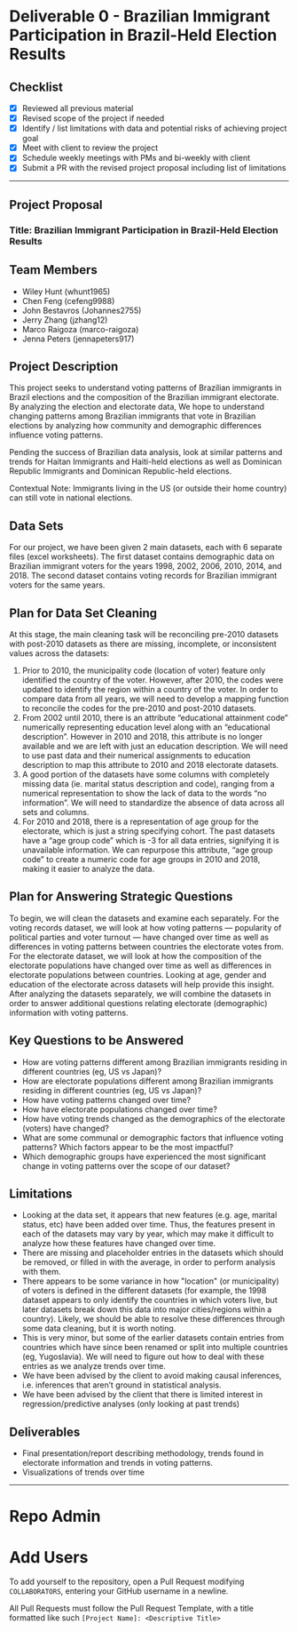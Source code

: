 # Deliverable 0 - Brazilian Immigrant Participation in Brazil-Held Election Results

## Checklist
- [x] Reviewed all previous material
- [x] Revised scope of the project if needed
- [x] Identify / list limitations with data and potential risks of achieving project goal
- [x] Meet with client to review the project
- [x] Schedule weekly meetings with PMs and bi-weekly with client
- [x] Submit a PR with the revised project proposal including list of limitations

---

## Project Proposal

### Title: Brazilian Immigrant Participation in Brazil-Held Election Results

## Team Members
- Wiley Hunt (whunt1965)
- Chen Feng (cefeng9988)
- John Bestavros (Johannes2755)
- Jerry Zhang (jzhang12)
- Marco Raigoza (marco-raigoza)
- Jenna Peters (jennapeters917)

## Project Description
This project seeks to understand voting patterns of Brazilian immigrants in Brazil elections and the composition of the Brazilian immigrant electorate. By analyzing the election and electorate data, We hope to understand changing patterns among Brazilian immigrants that vote in Brazilian elections by analyzing how community and demographic differences influence voting patterns.

Pending the success of Brazilian data analysis, look at similar patterns and trends for Haitan Immigrants and Haiti-held elections as well as Dominican Republic Immigrants and Dominican Republic-held elections.
 
Contextual Note: Immigrants living in the US (or outside their home country) can still vote in national elections.

## Data Sets
For our project, we have been given 2 main datasets, each with 6 separate files (excel worksheets). The first dataset contains demographic data on Brazilian immigrant voters for the years 1998, 2002, 2006, 2010, 2014, and 2018. The second dataset contains voting records for Brazilian immigrant voters for the same years.

## Plan for Data Set Cleaning
At this stage, the main cleaning task will be reconciling pre-2010 datasets with post-2010 datasets as there are missing, incomplete, or inconsistent values across the datasets:

1) Prior to 2010, the municipality code (location of voter) feature only identified the country of the voter. However, after 2010, the codes were updated to identify the region within a country of the voter. In order to compare data from all years, we will need to develop a mapping function to reconcile the codes for the pre-2010 and post-2010 datasets. 
2) From 2002 until 2010, there is an attribute “educational attainment code” numerically representing education level along with an “educational description”. However in 2010 and 2018, this attribute is no longer available and we are left with just an education description. We will need to use past data and their numerical assignments to education description to map this attribute to 2010 and 2018 electorate datasets.
3) A good portion of the datasets have some columns with completely missing data (ie. marital status description and code), ranging from a numerical representation to show the lack of data to the words “no information”. We will need to standardize the absence of data across all sets and columns.
4) For 2010 and 2018, there is a representation of age group for the electorate, which is just a string specifying cohort. The past datasets have a “age group code” which is -3 for all data entries, signifying it is unavailable information. We can repurpose this attribute, “age group code” to create a numeric code for age groups in 2010 and 2018, making it easier to analyze the data.

## Plan for Answering Strategic Questions
To begin, we will clean the datasets and examine each separately. For the voting records dataset, we will look at how voting patterns — popularity of political parties and voter turnout — have changed over time as well as differences in voting patterns between countries the electorate votes from. For the electorate dataset, we will look at how the composition of the electorate populations have changed over time as well as differences in electorate populations between countries. Looking at age, gender and education of the electorate across datasets will help provide this insight. After analyzing the datasets separately, we will combine the datasets in order to answer additional questions relating electorate (demographic) information with voting patterns.

## Key Questions to be Answered
- How are voting patterns different among Brazilian immigrants residing in different countries (eg, US vs Japan)?
- How are electorate populations different among Brazilian immigrants residing in different countries (eg, US vs Japan)?
- How have voting patterns changed over time?
- How have electorate populations changed over time?
- How have voting trends changed as the demographics of the electorate (voters) have changed?
- What are some communal or demographic factors that influence voting patterns? Which factors appear to be the most impactful? 
- Which demographic groups have experienced the most significant change in voting patterns over the scope of our dataset?

## Limitations
- Looking at the data set, it appears that new features (e.g. age, marital status, etc) have been added over time. Thus, the features present in each of the datasets may vary by year, which may make it difficult to analyze how these features have changed over time.
- There are missing and placeholder entries in the datasets which should be removed, or filled in with the average, in order to perform analysis with them.
- There appears to be some variance in how "location" (or municipality) of voters is defined in the different datasets (for example, the 1998 dataset appears to only identify the countries in which voters live, but later datasets break down this data into major cities/regions within a country). Likely, we should be able to resolve these differences through some data cleaning, but it is worth noting.
- This is very minor, but some of the earlier datasets contain entries from countries which have since been renamed or split into multiple countries (eg, Yugoslavia). We will need to figure out how to deal with these entries as we analyze trends over time.
- We have been advised by the client to avoid making causal inferences, i.e. inferences that aren’t ground in statistical analysis. 
- We have been advised by the client that there is limited interest in regression/predictive analyses (only looking at past trends)



## Deliverables
- Final presentation/report describing methodology, trends found in electorate information and trends in voting patterns. 
- Visualizations of trends over time


---

# Repo Admin

# Add Users
To add yourself to the repository, open a Pull Request modifying `COLLABORATORS`, entering your GitHub username in a newline.

All Pull Requests must follow the Pull Request Template, with a title formatted like such `[Project Name]: <Descriptive Title>`
